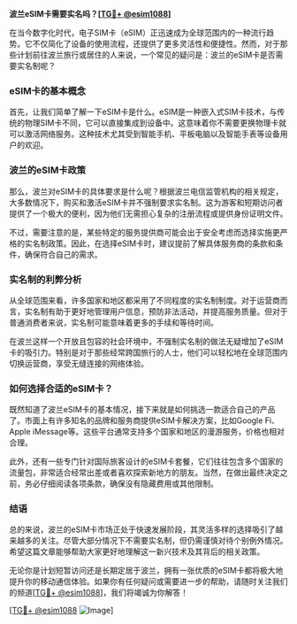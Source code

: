 **波兰eSIM卡需要实名吗？[[TG💪+ @esim1088](https://t.me/s/esim1088)]**

在当今数字化时代，电子SIM卡（eSIM）正迅速成为全球范围内的一种流行趋势。它不仅简化了设备的使用流程，还提供了更多灵活性和便捷性。然而，对于那些计划前往波兰旅行或居住的人来说，一个常见的疑问是：波兰的eSIM卡是否需要实名制呢？

### eSIM卡的基本概念

首先，让我们简单了解一下eSIM卡是什么。eSIM是一种嵌入式SIM卡技术，与传统的物理SIM卡不同，它可以直接集成到设备中。这意味着你不需要更换物理卡就可以激活网络服务。这种技术尤其受到智能手机、平板电脑以及智能手表等设备用户的欢迎。

### 波兰的eSIM卡政策

那么，波兰对eSIM卡的具体要求是什么呢？根据波兰电信监管机构的相关规定，大多数情况下，购买和激活eSIM卡并不强制要求实名制。这为游客和短期访问者提供了一个极大的便利，因为他们无需担心复杂的注册流程或提供身份证明文件。

不过，需要注意的是，某些特定的服务提供商可能会出于安全考虑而选择实施更严格的实名制政策。因此，在选择eSIM卡时，建议提前了解具体服务商的条款和条件，确保符合自己的需求。

### 实名制的利弊分析

从全球范围来看，许多国家和地区都采用了不同程度的实名制制度。对于运营商而言，实名制有助于更好地管理用户信息，预防非法活动，并提高服务质量。但对于普通消费者来说，实名制可能意味着更多的手续和等待时间。

在波兰这样一个开放且包容的社会环境中，不强制实名制的做法无疑增加了eSIM卡的吸引力。特别是对于那些经常跨国旅行的人士，他们可以轻松地在全球范围内切换运营商，享受无缝连接的网络体验。

### 如何选择合适的eSIM卡？

既然知道了波兰eSIM卡的基本情况，接下来就是如何挑选一款适合自己的产品了。市面上有许多知名的品牌和服务商提供eSIM卡解决方案，比如Google Fi、Apple iMessage等。这些平台通常支持多个国家和地区的漫游服务，价格也相对合理。

此外，还有一些专门针对国际旅客设计的eSIM卡套餐，它们往往包含多个国家的流量包，非常适合经常出差或者喜欢探索新地方的朋友。当然，在做出最终决定之前，务必仔细阅读各项条款，确保没有隐藏费用或其他限制。

### 结语

总的来说，波兰的eSIM卡市场正处于快速发展阶段，其灵活多样的选择吸引了越来越多的关注。尽管大部分情况下不需要实名制，但仍需谨慎对待个别例外情况。希望这篇文章能够帮助大家更好地理解这一新兴技术及其背后的相关政策。

无论你是计划短暂访问还是长期定居于波兰，拥有一张优质的eSIM卡都将极大地提升你的移动通信体验。如果你有任何疑问或需要进一步的帮助，请随时关注我们的频道[[TG💪+ @esim1088](https://t.me/s/esim1088)]，我们将竭诚为你解答！

[[TG💪+ @esim1088](https://t.me/s/esim1088) ![Image](https://i.postimg.cc/4NQfJmqS/Snipaste-2025-05-13-00-14-12.png)]